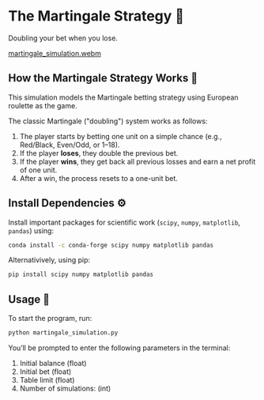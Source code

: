 # The Martingale Strategy 🎰

Doubling your bet when you lose.

[martingale_simulation.webm](https://github.com/user-attachments/assets/00c7962d-bf0a-410b-b20e-1d9cb26743a0)



## How the Martingale Strategy Works 📘

This simulation models the Martingale betting strategy using European roulette as the game.

The classic Martingale ("doubling") system works as follows:
1. The player starts by betting one unit on a simple chance (e.g., Red/Black, Even/Odd, or 1–18).
2. If the player **loses**, they double the previous bet.
3. If the player **wins**, they get back all previous losses and earn a net profit of one unit.
4. After a win, the process resets to a one-unit bet.

## Install Dependencies :gear:
Install important packages for scientific work (`scipy`, `numpy`, `matplotlib`, `pandas`) using:

```bash
conda install -c conda-forge scipy numpy matplotlib pandas
```  
Alternativively, using pip:
```bash
pip install scipy numpy matplotlib pandas
```  

## Usage :rocket:

 To start the program, run:
 ```bash
python martingale_simulation.py
```  

You’ll be prompted to enter the following parameters in the terminal:

 1. Initial balance (float)
 2. Initial bet (float)
 3. Table limit (float)
 4. Number of simulations: (int)










